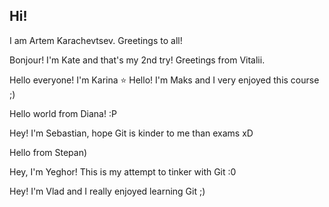 ## Hi!

I am Artem Karachevtsev.
Greetings to all!



Bonjour! I'm Kate and that's my 2nd try!
Greetings from Vitalii.

Hello everyone! I'm Karina :star:
Hello! I'm Maks and I very enjoyed this course ;)

Hello world from Diana! :P

Hey! I'm Sebastian, hope Git is kinder to me than exams xD

Hello from Stepan)

Hey, I'm Yeghor! This is my attempt to tinker with Git :0

Hey! I'm Vlad and I really enjoyed learning Git ;)

